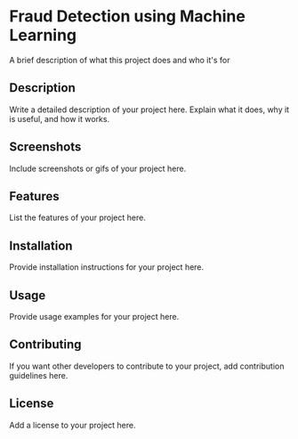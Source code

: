 # Fraud Detection using Machine Learning

A brief description of what this project does and who it's for

## Description

Write a detailed description of your project here. Explain what it does, why it is useful, and how it works.

## Screenshots

Include screenshots or gifs of your project here.

## Features

List the features of your project here.

## Installation

Provide installation instructions for your project here.

## Usage

Provide usage examples for your project here.

## Contributing

If you want other developers to contribute to your project, add contribution guidelines here.

## License

Add a license to your project here.
